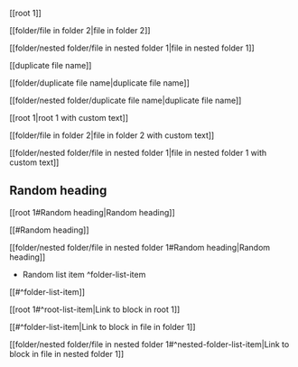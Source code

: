 [[root 1]]

[[folder/file in folder 2|file in folder 2]]

[[folder/nested folder/file in nested folder 1|file in nested folder 1]]

[[duplicate file name]]

[[folder/duplicate file name|duplicate file name]]

[[folder/nested folder/duplicate file name|duplicate file name]]

[[root 1|root 1 with custom text]]

[[folder/file in folder 2|file in folder 2 with custom text]]

[[folder/nested folder/file in nested folder 1|file in nested folder 1 with custom text]]

## Random heading

[[root 1#Random heading|Random heading]]

[[#Random heading]]

[[folder/nested folder/file in nested folder 1#Random heading|Random heading]]

- Random list item ^folder-list-item

[[#^folder-list-item]]

[[root 1#^root-list-item|Link to block in root 1]]

[[#^folder-list-item|Link to block in file in folder 1]]

[[folder/nested folder/file in nested folder 1#^nested-folder-list-item|Link to block in file in nested folder 1]]

